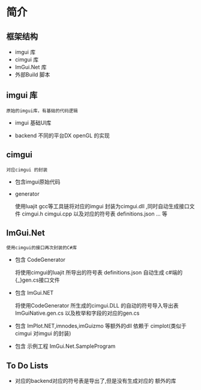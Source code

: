 # 简介

## 框架结构


* imgui 库
* cimgui 库
* ImGui.Net 库
* 外部Build 脚本



## imgui 库
    原始的imgui库，有基础的代码逻辑

* imgui 基础UI库
  
* backend 不同的平台DX openGL 的实现
  
## cimgui 

    对应cimgui 的封装

* 包含imgui原始代码  
  
* generator
  
    使用luajit gcc等工具链将对应的imgui 封装为cimgui.dll  ,同时自动生成接口文件 cimgui.h cimgui.cpp 以及对应的符号表 definitions.json ... 等

## ImGui.Net
    使用cimgui的接口再次封装的C#库

* 包含 CodeGenerator  

  将使用cimgui的luajit 所导出的符号表 definitions.json 自动生成 c#端的{_}gen.cs接口文件
  
* 包含 ImGui.NET
  
  将使用CodeGenerator 所生成的cimgui.DLL 的自动的符号导入导出表 ImGuiNative.gen.cs 以及枚举和字段的对应的gen.cs

* 包含 ImPlot.NET,imnodes,imGuizmo 等额外的dll 依赖于 cimplot(类似于cimgui 对imgui 的封装)
  

* 包含 示例工程 ImGui.Net.SampleProgram

## To Do Lists

* 对应的backend对应的符号表是导出了,但是没有生成对应的 额外的库